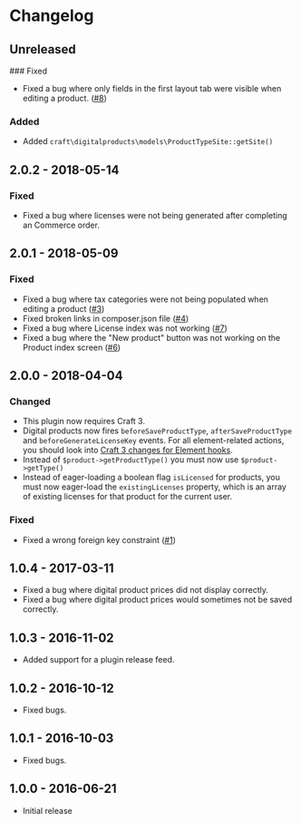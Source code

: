 Changelog
=========

## Unreleased

### Fixed
- Fixed a bug where only fields in the first layout tab were visible when editing a product. ([#8](https://github.com/craftcms/commerce-digital-products/issues/8))

### Added
- Added `craft\digitalproducts\models\ProductTypeSite::getSite()`

## 2.0.2 - 2018-05-14

### Fixed
- Fixed a bug where licenses were not being generated after completing an Commerce order.

## 2.0.1 - 2018-05-09

### Fixed
- Fixed a bug where tax categories were not being populated when editing a product ([#3](https://github.com/craftcms/commerce-digital-products/issues/3))
- Fixed broken links in composer.json file ([#4](https://github.com/craftcms/commerce-digital-products/issues/4))
- Fixed a bug where License index was not working ([#7](https://github.com/craftcms/commerce-digital-products/issues/7))
- Fixed a bug where the "New product" button was not working on the Product index screen ([#6](https://github.com/craftcms/commerce-digital-products/issues/6))

## 2.0.0 - 2018-04-04

### Changed
- This plugin now requires Craft 3.
- Digital products now fires `beforeSaveProductType`, `afterSaveProductType` and `beforeGenerateLicenseKey` events. For all element-related actions, you should look into [Craft 3 changes for Element hooks](https://github.com/craftcms/docs/blob/master/en/updating-plugins.md#element-hooks).
- Instead of `$product->getProductType()` you must now use `$product->getType()`
- Instead of eager-loading a boolean flag `isLicensed` for products, you must now eager-load the `existingLicenses` property, which is an array of existing licenses for that product for the current user.

### Fixed
- Fixed a wrong foreign key constraint ([#1](https://github.com/craftcms/commerce-digital-products/issues/1))

## 1.0.4 - 2017-03-11
- Fixed a bug where digital product prices did not display correctly.
- Fixed a bug where digital product prices would sometimes not be saved correctly.

## 1.0.3 - 2016-11-02
- Added support for a plugin release feed.

## 1.0.2 - 2016-10-12
- Fixed bugs.

## 1.0.1 - 2016-10-03
- Fixed bugs.

## 1.0.0 - 2016-06-21
- Initial release